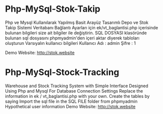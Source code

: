 # Php-MySql-Stok-Takip
Php ve Mysql Kullanılarak Yapılmış Basit Arayüz Tasarımlı Depo ve Stok Takip Sistemi
Veritabanı Bağlantı Ayarları için
ek/vt_baglantisi.php içerisinde bulunan bilgileri size ait bilgiler ile değiştirin.
SQL DOSYASI klasöründe bulunan sql dosyasını phpmyadmin'den içeri aktar diyerek tabloları oluşturun
Varsıyalın kullanıcı bilgileri
Kullanıcı Adı : admin
Şifre         : 1


Demo Website: http://stok.website

# Php-MySql-Stock-Tracking
Warehouse and Stock Tracking System with Simple Interface Designed Using Php and Mysql
For Database Connection Settings
Replace the information in ek / vt_baglantisi.php with your own.
Create the tables by saying Import the sql file in the SQL FILE folder from phpmyadmin
Hypothetical user information
Demo Website: http://stok.website
